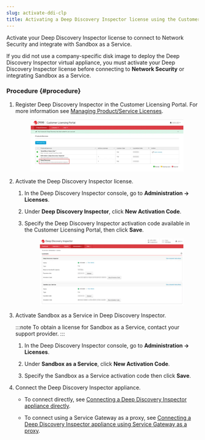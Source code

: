 ```yaml
---
slug: activate-ddi-clp
title: Activating a Deep Discovery Inspector license using the Customer Licensing Portal
---
```


Activate your Deep Discovery Inspector license to connect to Network Security and integrate with Sandbox as a Service.

If you did not use a company-specific disk image to deploy the Deep Discovery Inspector virtual appliance, you must activate your Deep Discovery Inspector license before connecting to **Network Security** or integrating Sandbox as a Service.

### Procedure {#procedure}

1.  Register Deep Discovery Inspector in the Customer Licensing Portal. For more information see [Managing Product/Service Licenses](https://docs.trendmicro.com/en-us/smb/customer-licensing-portal/product-service-mana/managing-product-ser.aspx).

    <figure>
    <img src="./images/DDI_Sandbox_integration=61055e70-1e25-478e-ba7a-2ab48efb3410.webp" />
    </figure>

2.  Activate the Deep Discovery Inspector license.

    1.  In the Deep Discovery Inspector console, go to **Administration → Licenses**.

    2.  Under **Deep Discovery Inspector**, click **New Activation Code**.

    3.  Specify the Deep Discovery Inspector activation code available in the Customer Licensing Portal, then click **Save**.

        <figure>
        <img src="./images/DDI_Sandbox_integration_2=7c152e9d-7c23-4e5c-9164-a4e7e5b78746.webp" />
        </figure>

3.  Activate Sandbox as a Service in Deep Discovery Inspector.

    :::note
    To obtain a license for Sandbox as a Service, contact your support provider.
    :::

    1.  In the Deep Discovery Inspector console, go to **Administration → Licenses**.

    2.  Under **Sandbox as a Service**, click **New Activation Code**.

    3.  Specify the Sandbox as a Service activation code then click **Save**.

4.  Connect the Deep Discovery Inspector appliance.

    - To connect directly, see [Connecting a Deep Discovery Inspector appliance directly](connecting-ddi-directly.md).

    - To connect using a Service Gateway as a proxy, see [Connecting a Deep Discovery Inspector appliance using Service Gateway as a proxy](ddi-connect-service-gateway.md).

